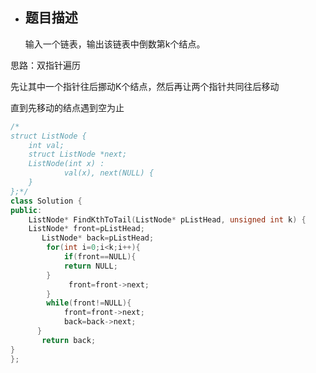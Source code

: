 - ## 题目描述

  输入一个链表，输出该链表中倒数第k个结点。



思路：双指针遍历

先让其中一个指针往后挪动K个结点，然后再让两个指针共同往后移动

直到先移动的结点遇到空为止

````c++
/*
struct ListNode {
	int val;
	struct ListNode *next;
	ListNode(int x) :
			val(x), next(NULL) {
	}
};*/
class Solution {
public:
    ListNode* FindKthToTail(ListNode* pListHead, unsigned int k) {
    ListNode* front=pListHead;
       ListNode* back=pListHead;
        for(int i=0;i<k;i++){
            if(front==NULL){
            return NULL;
        }
             front=front->next;
        }  
        while(front!=NULL){
            front=front->next;
            back=back->next;
      }
       return back;
}
};
````


